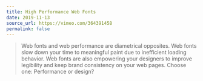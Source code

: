 ```yaml
---
title: High Performance Web Fonts
date: 2019-11-13
source_url: https://vimeo.com/364391458
permalink: false
---
```

> Web fonts and web performance are diametrical opposites. Web fonts slow down your time to meaningful paint due to inefficient loading behavior. Web fonts are also empowering your designers to improve legibility and keep brand consistency on your web pages. Choose one: Performance or design?
